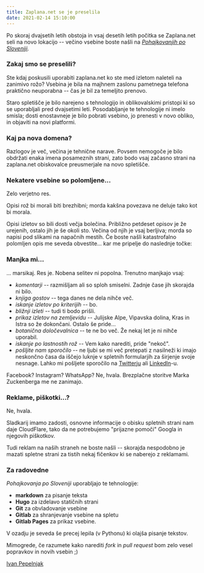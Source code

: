 ```yaml
---
title: Zaplana.net se je preselila
date: 2021-02-14 15:10:00
---
```

Po skoraj dvajsetih letih obstoja in vsaj desetih letih počitka se Zaplana.net seli na novo lokacijo -- večino vsebine boste našli na *[Pohajkovanjih po Sloveniji](https://sloveniahiking.rocks/top/)*.
<!--more-->
### Zakaj smo se preselili?

Ste kdaj poskusili uporabiti zaplana.net ko ste med izletom naleteli na zanimivo rožo? Vsebina je bila na majhnem zaslonu pametnega telefona praktično neuporabna -- čas je bil za temeljito prenovo.

Staro spletišče je bilo narejeno s tehnologijo in oblikovalskimi pristopi ki so se uporabljali pred dvajsetimi leti. Posodabljanje te tehnologije ni imelo smisla; dosti enostavneje je bilo pobrati vsebino, jo prenesti v novo obliko, in objaviti na novi platformi.

### Kaj pa nova domena?

Razlogov je več, večina je tehnične narave. Povsem nemogoče je bilo obdržati enaka imena posameznih strani, zato bodo vsaj začasno strani na zaplana.net obiskovalce preusmerjale na novo spletišče.

### Nekatere vsebine so polomljene...

Zelo verjetno res. 

Opisi rož bi morali biti brezhibni; morda kakšna povezava ne deluje tako kot bi morala.

Opisi izletov so bili dosti večja bolečina. Približno petdeset opisov je že urejenih, ostalo jih je še okoli sto. Večina od njih je vsaj berljiva; morda so napisi pod slikami na napačnih mestih. Če boste našli katastrofalno polomljen opis me seveda obvestite... kar me pripelje do naslednje točke:

### Manjka mi...

... marsikaj. Res je. Nobena selitev ni popolna. Trenutno manjkajo vsaj:

* *komentarji* -- razmišljam ali so sploh smiselni. Zadnje čase jih skorajda ni bilo.
* *knjiga gostov* -- tega danes ne dela nihče več.
* *iskanje izletov po kriterijih* -- bo.
* *bližnji izleti* -- tudi ti bodo prišli.
* *prikaz izletov na zemljevidu* -- Julijske Alpe, Vipavska dolina, Kras in Istra so že dokončani. Ostalo še pride...
* *botanična določevalnica* -- te ne bo več. Že nekaj let je ni nihče uporabil.
* *iskanje po lastnostih rož* -- Vem kako narediti, pride "nekoč".
* *pošljite nam sporočilo* -- ne ljubi se mi več pretepati z nasilneži ki imajo neskončno časa da iščejo luknje v spletnih formularjih za širjenje svoje nesnage. Lahko mi pošljete sporočilo na [Twitterju](https://twitter.com/ioshints) ali [LinkedIn](https://www.linkedin.com/in/ivanpepelnjak/)-u.

Facebook? Instagram? WhatsApp? Ne, hvala. Brezplačne storitve Marka Zuckenberga me ne zanimajo.

### Reklame, piškotki...?

Ne, hvala.

Sladkarij imamo zadosti, osnovne informacije o obisku spletnih strani nam daje CloudFlare, tako da ne potrebujemo "prijazne pomoči" Googla in njegovih piškotkov.

Tudi reklam na naših straneh ne boste našli -- skorajda nespodobno je mazati spletne strani za tistih nekaj fičenkov ki se naberejo z reklamami.

<!--
### Zakaj je večina novosti v angleščini?

Zaplana.net je bila prva spletna stran v Sloveniji ki je objavljala opise izletov po Sloveniji in fotografije slovenskih divjih rož. V dveh desetletjih od njenega nastanka se je pojavila kopica strani ki opravljajo isto funkcijo, marsikdaj precej bolje ali bolj obširno (primer: [hribi.net](http://www.hribi.net/) in [članki Mojce Luštrek](http://pohribih.blogspot.com/)). 

Po drugi strani se večina strani, ki opisujejo izlete po Sloveniji v angleščini, osredotoča na vsebine ki so zanimive za masovni turizem. Morda bo tistih nekaj tujcev, ki v Sloveniji iščejo več kot kremne rezine s pogledom na Blejski grad, našlo na teh straneh kaj zase ;)
-->

### Za radovedne

*Pohajkovanja po Sloveniji* uporabljajo te tehnologije:

* **markdown** za pisanje teksta
* **Hugo** za izdelavo statičnih strani
* **Git** za obvladovanje vsebine
* **Gitlab** za shranjevanje vsebine na spletu
* **Gitlab Pages** za prikaz vsebine.

V ozadju je seveda še precej lepila (v Pythonu) ki olajša pisanje tekstov.

Mimogrede, če razumete kako narediti *fork* in *pull request* bom zelo vesel popravkov in novih vsebin ;)

[Ivan Pepelnjak](https://www.ipspace.net/About_Ivan_Pepelnjak)